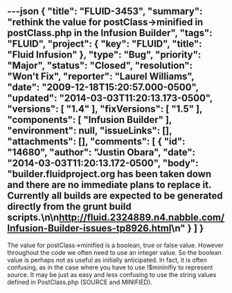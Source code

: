 ---json
{
  "title": "FLUID-3453",
  "summary": "rethink the value for postClass->minified in postClass.php in the Infusion Builder",
  "tags": "FLUID",
  "project": {
    "key": "FLUID",
    "title": "Fluid Infusion"
  },
  "type": "Bug",
  "priority": "Major",
  "status": "Closed",
  "resolution": "Won't Fix",
  "reporter": "Laurel Williams",
  "date": "2009-12-18T15:20:57.000-0500",
  "updated": "2014-03-03T11:20:13.173-0500",
  "versions": [
    "1.4"
  ],
  "fixVersions": [
    "1.5"
  ],
  "components": [
    "Infusion Builder"
  ],
  "environment": null,
  "issueLinks": [],
  "attachments": [],
  "comments": [
    {
      "id": "14680",
      "author": "Justin Obara",
      "date": "2014-03-03T11:20:13.172-0500",
      "body": "builder.fluidproject.org has been taken down and there are no immediate plans to replace it. Currently all builds are expected to be generated directly from the grunt build scripts.\n\n<http://fluid.2324889.n4.nabble.com/Infusion-Builder-issues-tp8926.html>\n"
    }
  ]
}
---
The value for postClass->minified is a boolean, true or false value. However throughout the code we often need to use an integer value. So the boolean value is perhaps not as useful as initially anticipated. In fact, it is often confusing, as in the case where you have to use !$mininifiy to represent source. It may be just as easy and less confusing to use the string values defined in PostClass.php (SOURCE and MINIFIED).

        